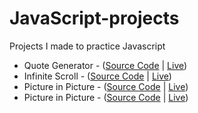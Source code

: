 # JavaScript-projects
Projects I made to practice Javascript

- Quote Generator - ([Source Code](https://github.com/MadsAkselsen/quote-generator/tree/master) | [Live](https://madsakselsen.github.io/quote-generator/))
- Infinite Scroll - ([Source Code](https://github.com/MadsAkselsen/Infinity-Scroll/tree/master) | [Live](https://madsakselsen.github.io/Infinity-Scroll/))
- Picture in Picture - ([Source Code](https://github.com/MadsAkselsen/picture-in-picture/tree/master) | [Live](https://madsakselsen.github.io/picture-in-picture/))
- Picture in Picture - ([Source Code](https://github.com/MadsAkselsen/joke-teller/tree/master) | [Live](https://madsakselsen.github.io/joke-teller/))
